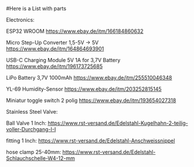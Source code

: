 #Here is a List with parts

Electronics:

ESP32 WROOM
https://www.ebay.de/itm/166184860632

Micro Step-Up Converter 1,5-5V -> 5V
https://www.ebay.de/itm/164864693901

USB-C Charging Module 5V 1A for 3,7V Battery
https://www.ebay.de/itm/196173725685

LiPo Battery 3,7V 1000mAh
https://www.ebay.de/itm/255510046348

YL-69 Humidity-Sensor
https://www.ebay.de/itm/203252815145

Miniatur toggle switch 2 polig
https://www.ebay.de/itm/193654027318

Stainless Steel Valve:

Ball Valve 1 Inch:
https://www.rst-versand.de/Edelstahl-Kugelhahn-2-teilig-voller-Durchgang-I-I

fitting 1 Inch:
https://www.rst-versand.de/Edelstahl-Anschweissnippel

hose clamp 25-40mm:
https://www.rst-versand.de/Edelstahl-Schlauchschelle-W4-12-mm

